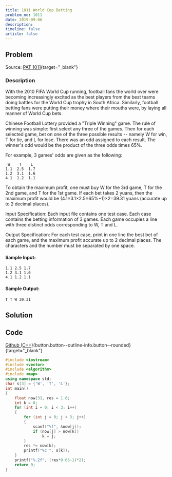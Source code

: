 ```yaml
---
title: 1011 World Cup Betting
problem_no: 1011
date: 2019-09-06
description: 
timeline: false
article: false
---
```


<!--more-->

## Problem

Source: [PAT 1011](https://pintia.cn/problem-sets/994805342720868352/exam/problems/994805504927186944){target="_blank"}

### Description

With the 2010 FIFA World Cup running, football fans the world over were becoming increasingly excited as the best
players from the best teams doing battles for the World Cup trophy in South Africa. Similarly, football betting fans
were putting their money where their mouths were, by laying all manner of World Cup bets.

Chinese Football Lottery provided a "Triple Winning" game. The rule of winning was simple: first select any three of the
games. Then for each selected game, bet on one of the three possible results -- namely W for win, T for tie, and L for
lose. There was an odd assigned to each result. The winner's odd would be the product of the three odds times 65%.

For example, 3 games' odds are given as the following:

```
 W    T    L
1.1  2.5  1.7
1.2  3.1  1.6
4.1  1.2  1.1
```

To obtain the maximum profit, one must buy W for the 3rd game, T for the 2nd game, and T for the 1st game. If each bet
takes 2 yuans, then the maximum profit would be (4.1×3.1×2.5×65%−1)×2=39.31 yuans (accurate up to 2 decimal places).

Input Specification:
Each input file contains one test case. Each case contains the betting information of 3 games. Each game occupies a line
with three distinct odds corresponding to W, T and L.

Output Specification:
For each test case, print in one line the best bet of each game, and the maximum profit accurate up to 2 decimal places.
The characters and the number must be separated by one space.

#### Sample Input:

```
1.1 2.5 1.7
1.2 3.1 1.6
4.1 1.2 1.1
```

#### Sample Output:

```
T T W 39.31
```

## Solution

## Code

[Github (C++)](https://github.com/Alomerry/algorithm/blob/master/pat/a/){button.button--outline-info.button--rounded}{target="_blank"}


```cpp
#include <iostream>
#include <vector>
#include <algorithm>
#include <map>
using namespace std;
char s[3] = {'W', 'T', 'L'};
int main()
{
    float now[3], res = 1.0;
    int k = 0;
    for (int i = 0; i < 3; i++)
    {
        for (int j = 0; j < 3; j++)
        {
            scanf("%f", &now[j]);
			if (now[j] > now[k])
				k = j;
        }
        res *= now[k];
        printf("%c ", s[k]);
    }
    printf("%.2f", (res*0.65-1)*2);
    return 0;
}
```
